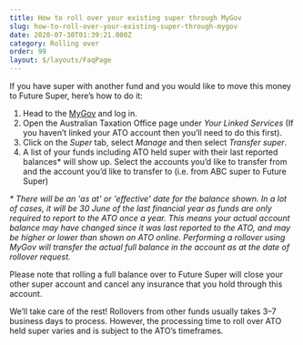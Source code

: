 ```yaml
---
title: How to roll over your existing super through MyGov
slug: how-to-roll-over-your-existing-super-through-mygov
date: 2020-07-30T01:39:21.000Z
category: Rolling over
order: 99
layout: $/layouts/FaqPage
---
```

If you have super with another fund and you would like to move this money to Future Super, here’s how to do it:

1. Head to the [MyGov](https://my.gov.au/LoginServices/main/login) and log in.
2. Open the Australian Taxation Office page under *Your Linked Services* (If you haven’t linked your ATO account then you’ll need to do this first).
3. Click on the *Super* tab, select *Manage* and then select *Transfer super*.
4. A list of your funds including ATO held super with their last reported balances* will show up. Select the accounts you’d like to transfer from and the account you’d like to transfer to (i.e. from ABC super to Future Super)

*\* There will be an 'as at' or 'effective' date for the balance shown. In a lot of cases, it will be 30 June of the last financial year as funds are only required to report to the ATO once a year. This means your actual account balance may have changed since it was last reported to the ATO, and may be higher or lower than shown on ATO online. Performing a rollover using MyGov will transfer the actual full balance in the account as at the date of rollover request.*

Please note that rolling a full balance over to Future Super will close your other super account and cancel any insurance that you hold through this account.

We’ll take care of the rest!  Rollovers from other funds usually takes 3–7 business days to process. However, the processing time to roll over ATO held super varies and is subject to the ATO’s timeframes.